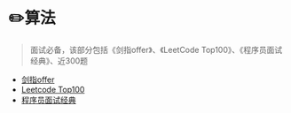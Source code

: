 # ✏️算法

> 面试必备，该部分包括《剑指offer》、《LeetCode Top100》、《程序员面试经典》、近300题

* [剑指offer](zh-cn/algorithem/剑指offer)
* [Leetcode Top100]()
* [程序员面试经典]()
